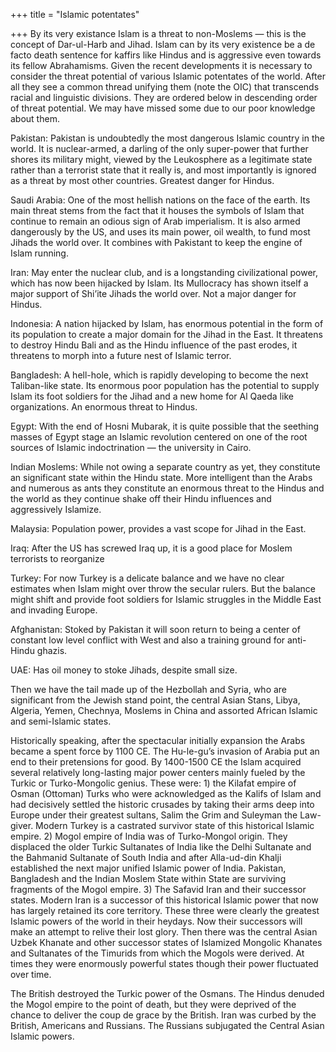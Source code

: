+++
title = "Islamic potentates"

+++
By its very existance Islam is a threat to non-Moslems — this is the
concept of Dar-ul-Harb and Jihad. Islam can by its very existence be a
de facto death sentence for kaffirs like Hindus and is aggressive even
towards its fellow Abrahamisms. Given the recent developments it is
necessary to consider the threat potential of various Islamic potentates
of the world. After all they see a common thread unifying them (note the
OIC) that transcends racial and linguistic divisions. They are ordered
below in descending order of threat potential. We may have missed some
due to our poor knowledge about them.

Pakistan: Pakistan is undoubtedly the most dangerous Islamic country in
the world. It is nuclear-armed, a darling of the only super-power that
further shores its military might, viewed by the Leukosphere as a
legitimate state rather than a terrorist state that it really is, and
most importantly is ignored as a threat by most other countries.
Greatest danger for Hindus.

Saudi Arabia: One of the most hellish nations on the face of the earth.
Its main threat stems from the fact that it houses the symbols of Islam
that continue to remain an odious sign of Arab imperialism. It is also
armed dangerously by the US, and uses its main power, oil wealth, to
fund most Jihads the world over. It combines with Pakistant to keep the
engine of Islam running.

Iran: May enter the nuclear club, and is a longstanding civilizational
power, which has now been hijacked by Islam. Its Mullocracy has shown
itself a major support of Shi’ite Jihads the world over. Not a major
danger for Hindus.

Indonesia: A nation hijacked by Islam, has enormous potential in the
form of its population to create a major domain for the Jihad in the
East. It threatens to destroy Hindu Bali and as the Hindu influence of
the past erodes, it threatens to morph into a future nest of Islamic
terror.

Bangladesh: A hell-hole, which is rapidly developing to become the next
Taliban-like state. Its enormous poor population has the potential to
supply Islam its foot soldiers for the Jihad and a new home for Al Qaeda
like organizations. An enormous threat to Hindus.

Egypt: With the end of Hosni Mubarak, it is quite possible that the
seething masses of Egypt stage an Islamic revolution centered on one of
the root sources of Islamic indoctrination — the university in Cairo.

Indian Moslems: While not owing a separate country as yet, they
constitute an significant state within the Hindu state. More intelligent
than the Arabs and numerous as ants they constitute an enormous threat
to the Hindus and the world as they continue shake off their Hindu
influences and aggressively Islamize.

Malaysia: Population power, provides a vast scope for Jihad in the East.

Iraq: After the US has screwed Iraq up, it is a good place for Moslem
terrorists to reorganize

Turkey: For now Turkey is a delicate balance and we have no clear
estimates when Islam might over throw the secular rulers. But the
balance might shift and provide foot soldiers for Islamic struggles in
the Middle East and invading Europe.

Afghanistan: Stoked by Pakistan it will soon return to being a center of
constant low level conflict with West and also a training ground for
anti-Hindu ghazis.

UAE: Has oil money to stoke Jihads, despite small size.

Then we have the tail made up of the Hezbollah and Syria, who are
significant from the Jewish stand point, the central Asian Stans, Libya,
Algeria, Yemen, Chechnya, Moslems in China and assorted African Islamic
and semi-Islamic states.

Historically speaking, after the spectacular initially expansion the
Arabs became a spent force by 1100 CE. The Hu-le-gu’s invasion of Arabia
put an end to their pretensions for good. By 1400-1500 CE the Islam
acquired several relatively long-lasting major power centers mainly
fueled by the Turkic or Turko-Mongolic genius. These were: 1) the
Kilafat empire of Osman (Ottoman) Turks who were acknowledged as the
Kalifs of Islam and had decisively settled the historic crusades by
taking their arms deep into Europe under their greatest sultans, Salim
the Grim and Suleyman the Law-giver. Modern Turkey is a castrated
survivor state of this historical Islamic empire. 2) Mogol empire of
India was of Turko-Mongol origin. They displaced the older Turkic
Sultanates of India like the Delhi Sultanate and the Bahmanid Sultanate
of South India and after Alla-ud-din Khalji established the next major
unified Islamic power of India. Pakistan, Bangladesh and the Indian
Moslem State within State are surviving fragments of the Mogol empire.
3) The Safavid Iran and their successor states. Modern Iran is a
successor of this historical Islamic power that now has largely retained
its core territory. These three were clearly the greatest Islamic powers
of the world in their heydays. Now their successors will make an attempt
to relive their lost glory. Then there was the central Asian Uzbek
Khanate and other successor states of Islamized Mongolic Khanates and
Sultanates of the Timurids from which the Mogols were derived. At times
they were enormously powerful states though their power fluctuated over
time.

The British destroyed the Turkic power of the Osmans. The Hindus denuded
the Mogol empire to the point of death, but they were deprived of the
chance to deliver the coup de grace by the British. Iran was curbed by
the British, Americans and Russians. The Russians subjugated the Central
Asian Islamic powers.
